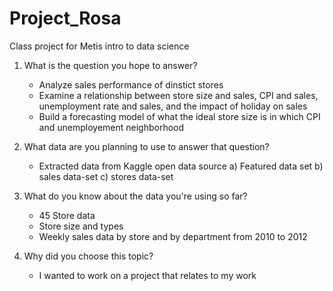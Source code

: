 # Project_Rosa
Class project for Metis intro to data science

1. What is the question you hope to answer?
	- Analyze sales performance of dinstict stores 
	- Examine a relationship between store size and sales, CPI and sales, unemployment rate and sales, and the impact of holiday on sales
	- Build a forecasting model of what the ideal store size is in which CPI and unemployement neighborhood

2. What data are you planning to use to answer that question?
	- Extracted data from Kaggle open data source
     	a) Featured data set
     	b) sales data-set
     	c) stores data-set

3. What do you know about the data you're using so far?
	- 45 Store data
	- Store size and types
	- Weekly sales data by store and by department from 2010 to 2012

4. Why did you choose this topic?
	- I wanted to work on a project that relates to my work

